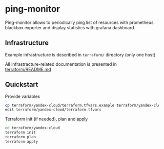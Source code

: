 # ping-monitor

Ping-monitor allows to periodically ping list of resources with prometheus blackbox exporter and display statistics with grafana dashboard.

## Infrastructure

Example infrastructure is described in `terraform/` directory (only one host)

All infrastracture-related documentation is presented in [terraform/README.md](terraform/README.md)

## Quickstart

Provide variables
```sh
cp terraform/yandex-cloud/terraform.tfvars.example terraform/yandex-cloud/terraform.tfvars
edit terraform/yandex-cloud/terraform.tfvars
```

Terraform init (if needed), plan and apply
```sh
cd terraform/yandex-cloud
terraform init
terraform plan
terraform apply
```

